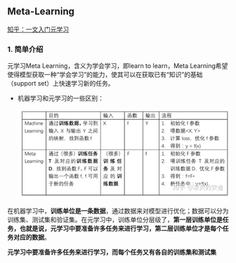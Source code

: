 ## Meta-Learning

[知乎：一文入门元学习](https://zhuanlan.zhihu.com/p/136975128)

### 1. 简单介绍

元学习Meta Learning，含义为学会学习，即learn to learn，Meta Learning希望使得模型获取一种“学会学习”的能力，使其可以在获取已有“知识”的基础（support set）上快速学习新的任务。

- 机器学习和元学习的一些区别：

  ![image-20221011204247747](./pic/image-20221011204247747.png)

在机器学习中，**训练单位是一条数据**，通过数据来对模型进行优化；数据可以分为训练集、测试集和验证集。在元学习中，训练单位分层级了，**第一层训练单位是任务，也就是说，元学习中要准备许多任务来进行学习，第二层训练单位才是每个任务对应的数据**。

**元学习中要准备许多任务来进行学习，而每个任务又有各自的训练集和测试集**

